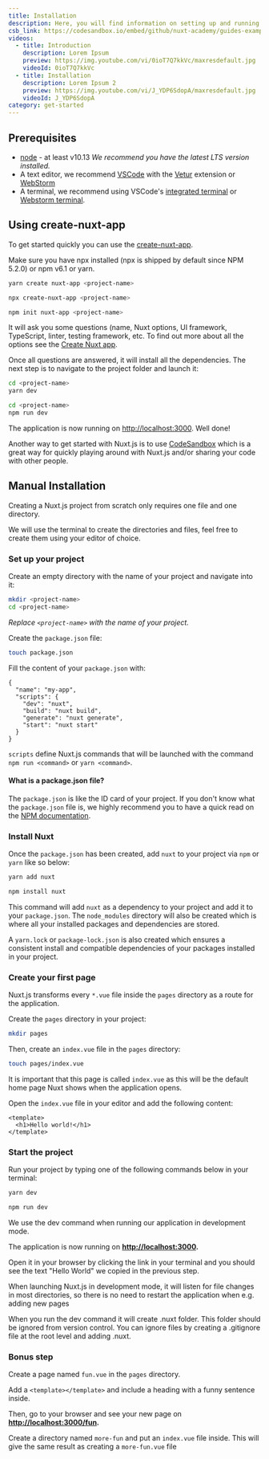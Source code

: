 ```yaml
---
title: Installation
description: Here, you will find information on setting up and running a Nuxt.js project in 4 steps.
csb_link: https://codesandbox.io/embed/github/nuxt-academy/guides-examples/tree/master/01_get_started/01_installation?fontsize=14&hidenavigation=1&theme=dark
videos:
  - title: Introduction
    description: Lorem Ipsum
    preview: https://img.youtube.com/vi/0ioT7Q7kkVc/maxresdefault.jpg
    videoId: 0ioT7Q7kkVc
  - title: Installation
    description: Lorem Ipsum 2
    preview: https://img.youtube.com/vi/J_YDP6SdopA/maxresdefault.jpg
    videoId: J_YDP6SdopA
category: get-started
---
```


## Prerequisites

- [node](https://nodejs.org) - at least v10.13 _We recommend you have the latest LTS version installed._
- A text editor, we recommend [VSCode](https://code.visualstudio.com/) with the [Vetur](https://marketplace.visualstudio.com/items?itemName=octref.vetur) extension or [WebStorm](https://www.jetbrains.com/webstorm/)
- A terminal, we recommend using VSCode's [integrated terminal](https://code.visualstudio.com/docs/editor/integrated-terminal) or [Webstorm terminal](https://www.jetbrains.com/help/webstorm/terminal-emulator.html).

## Using create-nuxt-app

To get started quickly you can use the [create-nuxt-app](https://github.com/nuxt/create-nuxt-app).

Make sure you have npx installed (npx is shipped by default since NPM 5.2.0) or npm v6.1 or yarn.

<code-group>
  <code-block label="Yarn" active>

```bash
yarn create nuxt-app <project-name>
```

  </code-block>
  <code-block label="NPX">

```bash
npx create-nuxt-app <project-name>
```

  </code-block>
    <code-block label="NPM">

```bash
npm init nuxt-app <project-name>
```

  </code-block>

</code-group>

It will ask you some questions (name, Nuxt options, UI framework, TypeScript, linter, testing framework, etc. To find out more about all the options see the [Create Nuxt app](https://github.com/nuxt/create-nuxt-app/blob/master/README.md).

Once all questions are answered, it will install all the dependencies. The next step is to navigate to the project folder and launch it:

<code-group>
  <code-block label="Yarn" active>

```bash
cd <project-name>
yarn dev
```

  </code-block>
  <code-block label="NPM">

```bash
cd <project-name>
npm run dev
```

  </code-block>
</code-group>

The application is now running on [http://localhost:3000](http://localhost:3000). Well done!

<alert type="info">

Another way to get started with Nuxt.js is to use [CodeSandbox](https://template.nuxtjs.org) which is a great way for quickly playing around with Nuxt.js and/or sharing your code with other people.

</alert>

## Manual Installation

Creating a Nuxt.js project from scratch only requires one file and one directory.

We will use the terminal to create the directories and files, feel free to create them using your editor of choice.

### Set up your project

Create an empty directory with the name of your project and navigate into it:

```bash
mkdir <project-name>
cd <project-name>
```

_Replace `<project-name>` with the name of your project._

Create the `package.json` file:

```bash
touch package.json
```

Fill the content of your `package.json` with:

```json{}[package.json]
{
  "name": "my-app",
  "scripts": {
    "dev": "nuxt",
    "build": "nuxt build",
    "generate": "nuxt generate",
    "start": "nuxt start"
  }
}
```

`scripts` define Nuxt.js commands that will be launched with the command `npm run <command>` or `yarn <command>`.

#### **What is a package.json file?**

The `package.json` is like the ID card of your project. If you don't know what the `package.json` file is, we highly recommend you to have a quick read on the [NPM documentation](https://docs.npmjs.com/creating-a-package-json-file).

### Install Nuxt

Once the `package.json` has been created, add `nuxt` to your project via `npm` or `yarn` like so below:

<code-group>
  <code-block label="Yarn" active>

```bash
yarn add nuxt
```

  </code-block>
  <code-block label="NPM">

```bash
npm install nuxt
```

  </code-block>
</code-group>

This command will add `nuxt` as a dependency to your project and add it to your `package.json`. The `node_modules` directory will also be created which is where all your installed packages and dependencies are stored.

<alert type="info">

A `yarn.lock` or `package-lock.json` is also created which ensures a consistent install and compatible dependencies of your packages installed in your project.

</alert>

### Create your first page

Nuxt.js transforms every `*.vue` file inside the `pages` directory as a route for the application.

Create the `pages` directory in your project:

```bash
mkdir pages
```

Then, create an `index.vue` file in the `pages` directory:

```bash
touch pages/index.vue
```

It is important that this page is called `index.vue` as this will be the default home page Nuxt shows when the application opens.

Open the `index.vue` file in your editor and add the following content:

```html{}[pages/index.vue]
<template>
  <h1>Hello world!</h1>
</template>
```

### Start the project

Run your project by typing one of the following commands below in your terminal:

<code-group>
  <code-block label="Yarn" active>

```bash
yarn dev
```

  </code-block>
  <code-block label="NPM">

```bash
npm run dev
```

  </code-block>
</code-group>

<alert type="info">

We use the dev command when running our application in development mode.

</alert>

The application is now running on **[http://localhost:3000](http://localhost:3000/).**

Open it in your browser by clicking the link in your terminal and you should see the text "Hello World" we copied in the previous step.

<alert type="info">

When launching Nuxt.js in development mode, it will listen for file changes in most directories, so there is no need to restart the application when e.g. adding new pages

</alert>

<alert type="warning">

When you run the dev command it will create .nuxt folder. This folder should be ignored from version control. You can ignore files by creating a .gitignore file at the root level and adding .nuxt.

</alert>

### Bonus step

Create a page named `fun.vue` in the `pages` directory.

Add a `<template></template>` and include a heading with a funny sentence inside.

Then, go to your browser and see your new page on **[http://localhost:3000/fun](http://localhost:3000/fun).**

<alert type="info">

Create a directory named `more-fun` and put an `index.vue` file inside. This will give the same result as creating a `more-fun.vue` file

</alert>

<app-modal>
  <code-sandbox  :src="csb_link"></code-sandbox>
</app-modal>
